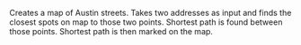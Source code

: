 Creates a map of Austin streets. Takes two addresses as input and finds the closest spots on map to those two points. Shortest path is found between those points. Shortest path is then marked on the map.
